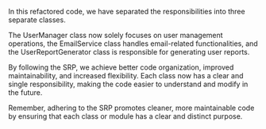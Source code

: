 In this refactored code, we have separated the responsibilities into three separate classes.

The UserManager class now solely focuses on user management operations, the EmailService class handles email-related functionalities, and the UserReportGenerator class is responsible for generating user reports.

By following the SRP, we achieve better code organization, improved maintainability, and increased flexibility. Each class now has a clear and single responsibility, making the code easier to understand and modify in the future.

Remember, adhering to the SRP promotes cleaner, more maintainable code by ensuring that each class or module has a clear and distinct purpose.
